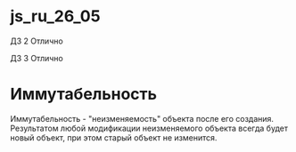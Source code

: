 # js_ru_26_05
ДЗ 2 Отлично

ДЗ 3 Отлично

# Иммутабельность
Иммутабельность - "неизменяемость" объекта после его создания. Результатом любой модификации неизменяемого объекта всегда будет новый объект, при этом старый объект не изменится.
